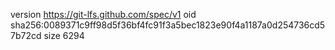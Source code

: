version https://git-lfs.github.com/spec/v1
oid sha256:0089371c9ff98d5f36bf4fc91f3a5bec1823e90f4a1187a0d254736cd57b72cd
size 6294
